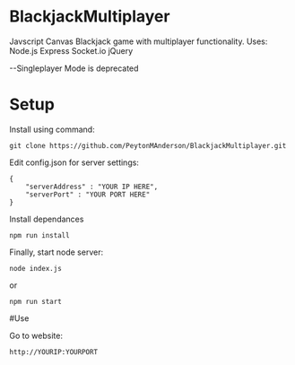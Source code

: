 # BlackjackMultiplayer
Javscript Canvas Blackjack game with multiplayer functionality. 
    Uses: 
        Node.js 
        Express
        Socket.io
        jQuery
        
--Singleplayer Mode is deprecated

# Setup
Install using command:
```
git clone https://github.com/PeytonMAnderson/BlackjackMultiplayer.git
```

Edit config.json for server settings:
```
{
    "serverAddress" : "YOUR IP HERE",
    "serverPort" : "YOUR PORT HERE"
}
```

Install dependances
```
npm run install
```

Finally, start node server:
```
node index.js
```
or
```
npm run start
```
#Use

Go to website:
```
http://YOURIP:YOURPORT
```
